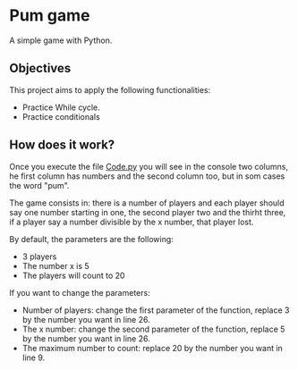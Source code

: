 # Pum game

A simple game with Python.

## Objectives

This project aims to apply the following functionalities:

- Practice While cycle.
- Practice conditionals

## How does it work?

Once you execute the file [Code.py](https://github.com/Introduction-to-Programming-with-Python/pum-game/blob/main/Code.py) you will see in the console two columns, he first column has numbers and the second column too, but in som cases the word "pum".

The game consists in: there is a number of players and each player should say one number starting in one, the second player two and the thirht three, if a player say a number divisible by the x number, that player lost.

By default, the parameters are the following:

- 3 players
- The number x is 5
- The players will count to 20

If you want to change the parameters:

- Number of players: change the first parameter of the function, replace 3 by the number you want in line 26.
- The x number: change the second parameter of the function, replace 5 by the number you want in line 26.
- The maximum number to count: replace 20 by the number you want in line 9.
